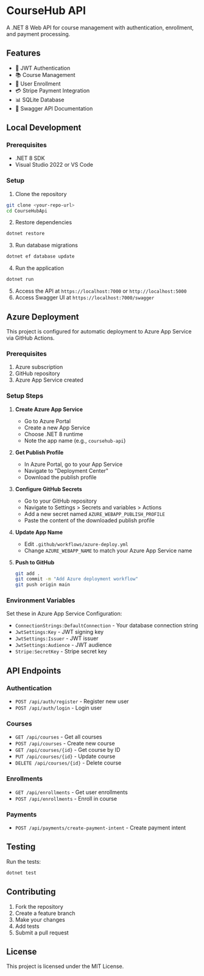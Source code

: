 # CourseHub API

A .NET 8 Web API for course management with authentication, enrollment, and payment processing.

## Features

- 🔐 JWT Authentication
- 📚 Course Management
- 👥 User Enrollment
- 💳 Stripe Payment Integration
- 📊 SQLite Database
- 📖 Swagger API Documentation

## Local Development

### Prerequisites

- .NET 8 SDK
- Visual Studio 2022 or VS Code

### Setup

1. Clone the repository
```bash
git clone <your-repo-url>
cd CourseHubApi
```

2. Restore dependencies
```bash
dotnet restore
```

3. Run database migrations
```bash
dotnet ef database update
```

4. Run the application
```bash
dotnet run
```

5. Access the API at `https://localhost:7000` or `http://localhost:5000`
6. Access Swagger UI at `https://localhost:7000/swagger`

## Azure Deployment

This project is configured for automatic deployment to Azure App Service via GitHub Actions.

### Prerequisites

1. Azure subscription
2. GitHub repository
3. Azure App Service created

### Setup Steps

1. **Create Azure App Service**
   - Go to Azure Portal
   - Create a new App Service
   - Choose .NET 8 runtime
   - Note the app name (e.g., `coursehub-api`)

2. **Get Publish Profile**
   - In Azure Portal, go to your App Service
   - Navigate to "Deployment Center"
   - Download the publish profile

3. **Configure GitHub Secrets**
   - Go to your GitHub repository
   - Navigate to Settings > Secrets and variables > Actions
   - Add a new secret named `AZURE_WEBAPP_PUBLISH_PROFILE`
   - Paste the content of the downloaded publish profile

4. **Update App Name**
   - Edit `.github/workflows/azure-deploy.yml`
   - Change `AZURE_WEBAPP_NAME` to match your Azure App Service name

5. **Push to GitHub**
   ```bash
   git add .
   git commit -m "Add Azure deployment workflow"
   git push origin main
   ```

### Environment Variables

Set these in Azure App Service Configuration:

- `ConnectionStrings:DefaultConnection` - Your database connection string
- `JwtSettings:Key` - JWT signing key
- `JwtSettings:Issuer` - JWT issuer
- `JwtSettings:Audience` - JWT audience
- `Stripe:SecretKey` - Stripe secret key

## API Endpoints

### Authentication
- `POST /api/auth/register` - Register new user
- `POST /api/auth/login` - Login user

### Courses
- `GET /api/courses` - Get all courses
- `POST /api/courses` - Create new course
- `GET /api/courses/{id}` - Get course by ID
- `PUT /api/courses/{id}` - Update course
- `DELETE /api/courses/{id}` - Delete course

### Enrollments
- `GET /api/enrollments` - Get user enrollments
- `POST /api/enrollments` - Enroll in course

### Payments
- `POST /api/payments/create-payment-intent` - Create payment intent

## Testing

Run the tests:
```bash
dotnet test
```

## Contributing

1. Fork the repository
2. Create a feature branch
3. Make your changes
4. Add tests
5. Submit a pull request

## License

This project is licensed under the MIT License. 